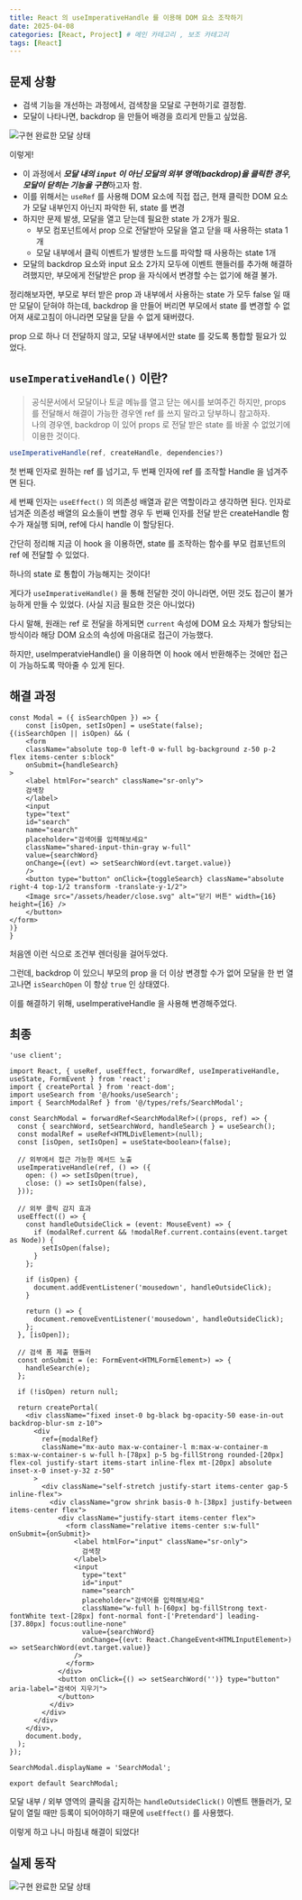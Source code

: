 ```yaml
---
title: React 의 useImperativeHandle 를 이용해 DOM 요소 조작하기
date: 2025-04-08
categories: [React, Project] # 메인 카테고리 , 보조 카테고리
tags: [React]
---
```


## 문제 상황

- 검색 기능을 개선하는 과정에서, 검색창을 모달로 구현하기로 결정함.
- 모달이 나타나면, backdrop 을 만들어 배경을 흐리게 만들고 싶었음.

![구현 완료한 모달 상태](../assets/img/posts/2025-04-08-React-useRef-with-useImperativeHandle.png)

이렇게!

- 이 과정에서 ***모달 내의 `input` 이 아닌 모달의 외부 영역(backdrop)을 클릭한 경우, 모달이 닫히는 기능을 구현***하고자 함.
- 이를 위해서는 `useRef` 를 사용해 DOM 요소에 직접 접근, 현재 클릭한 DOM 요소가 모달 내부인지 아닌지 파악한 뒤, state 를 변경
- 하지만 문제 발생, 모달을 열고 닫는데 필요한 state 가 2개가 필요.
  - 부모 컴포넌트에서 prop 으로 전달받아 모달을 열고 닫을 때 사용하는 stata 1개
  - 모달 내부에서 클릭 이벤트가 발생한 노드를 파악할 때 사용하는 state 1개
- 모달의 backdrop 요소와 input 요소 2가지 모두에 이벤트 핸들러를 추가해 해결하려했지만, 부모에게 전달받은 prop 을 자식에서 변경할 수는 없기에 해결 불가.

정리해보자면, 부모로 부터 받은 prop 과 내부에서 사용하는 state 가 모두 false 일 때만 모달이 닫혀야 하는데, backdrop 을 만들어 버리면 부모에서 state 를 변경할 수 없어져 새로고침이 아니라면 모달을 닫을 수 없게 돼버렸다.

prop 으로 하나 더 전달하지 않고, 모달 내부에서만 state 를 갖도록 통합할 필요가 있었다.

## `useImperativeHandle()` 이란?

> 공식문서에서 모달이나 토글 메뉴를 열고 닫는 에시를 보여주긴 하지만, props 를 전달해서 해결이 가능한 경우엔 ref 를 쓰지 말라고 당부하니 참고하자.  
> 나의 경우엔, backdrop 이 있어 props 로 전달 받은 state 를 바꿀 수 없었기에 이용한 것이다.

```js
useImperativeHandle(ref, createHandle, dependencies?)
```

첫 번째 인자로 원하는 ref 를 넘기고, 두 번째 인자에 ref 를 조작할 Handle 을 넘겨주면 된다.

세 번째 인자는 `useEffect()` 의 의존성 배열과 같은 역할이라고 생각하면 된다.
인자로 넘겨준 의존성 배열의 요소들이 변할 경우 두 번째 인자를 전달 받은 createHandle 함수가 재실행 되며, ref에 다시 handle 이 할당된다.

간단히 정리해 지금 이 hook 을 이용하면, state 를 조작하는 함수를 부모 컴포넌트의 ref 에 전달할 수 있었다.

하나의 state 로 통합이 가능해지는 것이다!

게다가 `useImperativeHandle()` 을 통해 전달한 것이 아니라면, 어떤 것도 접근이 불가능하게 만들 수 있었다. (사실 지금 필요한 것은 아니었다)

다시 말해, 원래는 ref 로 전달을 하게되면 `current` 속성에 DOM 요소 자체가 할당되는 방식이라 해당 DOM 요소의 속성에 마음대로 접근이 가능했다.

하지만, useImperatvieHandle() 을 이용하면 이 hook 에서 반환해주는 것에만 접근이 가능하도록 막아줄 수 있게 된다.

## 해결 과정

```tsx
const Modal = ({ isSearchOpen }) => {
    const [isOpen, setIsOpen] = useState(false);
{(isSearchOpen || isOpen) && (
    <form
    className="absolute top-0 left-0 w-full bg-background z-50 p-2 flex items-center s:block"
    onSubmit={handleSearch}
>
    <label htmlFor="search" className="sr-only">
    검색창
    </label>
    <input
    type="text"
    id="search"
    name="search"
    placeholder="검색어를 입력해보세요"
    className="shared-input-thin-gray w-full"
    value={searchWord}
    onChange={(evt) => setSearchWord(evt.target.value)}
    />
    <button type="button" onClick={toggleSearch} className="absolute right-4 top-1/2 transform -translate-y-1/2">
    <Image src="/assets/header/close.svg" alt="닫기 버튼" width={16} height={16} />
    </button>
</form>
)}
}
```

처음엔 이런 식으로 조건부 렌더링을 걸어두었다.

그런데, backdrop 이 있으니 부모의 prop 을 더 이상 변경할 수가 없어 모달을 한 번 열고나면 `isSearchOpen` 이 항상 `true` 인 상태였다.

이를 해결하기 위해, useImperativeHandle 을 사용해 변경해주었다.

## 최종

```tsx
'use client';

import React, { useRef, useEffect, forwardRef, useImperativeHandle, useState, FormEvent } from 'react';
import { createPortal } from 'react-dom';
import useSearch from '@/hooks/useSearch';
import { SearchModalRef } from '@/types/refs/SearchModal';

const SearchModal = forwardRef<SearchModalRef>((props, ref) => {
  const { searchWord, setSearchWord, handleSearch } = useSearch();
  const modalRef = useRef<HTMLDivElement>(null);
  const [isOpen, setIsOpen] = useState<boolean>(false);

  // 외부에서 접근 가능한 메서드 노출
  useImperativeHandle(ref, () => ({
    open: () => setIsOpen(true),
    close: () => setIsOpen(false),
  }));

  // 외부 클릭 감지 효과
  useEffect(() => {
    const handleOutsideClick = (event: MouseEvent) => {
      if (modalRef.current && !modalRef.current.contains(event.target as Node)) {
        setIsOpen(false);
      }
    };

    if (isOpen) {
      document.addEventListener('mousedown', handleOutsideClick);
    }

    return () => {
      document.removeEventListener('mousedown', handleOutsideClick);
    };
  }, [isOpen]);

  // 검색 폼 제출 핸들러
  const onSubmit = (e: FormEvent<HTMLFormElement>) => {
    handleSearch(e);
  };

  if (!isOpen) return null;

  return createPortal(
    <div className="fixed inset-0 bg-black bg-opacity-50 ease-in-out backdrop-blur-sm z-10">
      <div
        ref={modalRef}
        className="mx-auto max-w-container-l m:max-w-container-m s:max-w-container-s w-full h-[78px] p-5 bg-fillStrong rounded-[20px] flex-col justify-start items-start inline-flex mt-[20px] absolute inset-x-0 inset-y-32 z-50"
      >
        <div className="self-stretch justify-start items-center gap-5 inline-flex">
          <div className="grow shrink basis-0 h-[38px] justify-between items-center flex">
            <div className="justify-start items-center flex">
              <form className="relative items-center s:w-full" onSubmit={onSubmit}>
                <label htmlFor="input" className="sr-only">
                  검색창
                </label>
                <input
                  type="text"
                  id="input"
                  name="search"
                  placeholder="검색어를 입력해보세요"
                  className="w-full h-[60px] bg-fillStrong text-fontWhite text-[28px] font-normal font-['Pretendard'] leading-[37.80px] focus:outline-none"
                  value={searchWord}
                  onChange={(evt: React.ChangeEvent<HTMLInputElement>) => setSearchWord(evt.target.value)}
                />
              </form>
            </div>
            <button onClick={() => setSearchWord('')} type="button" aria-label="검색어 지우기">
            </button>
          </div>
        </div>
      </div>
    </div>,
    document.body,
  );
});

SearchModal.displayName = 'SearchModal';

export default SearchModal;
```

모달 내부 / 외부 영역의 클릭을 감지하는 `handleOutsideClick()` 이벤트 핸들러가, 모달이 열릴 때만 등록이 되어야하기 때문에 `useEffect()` 를 사용했다.

이렇게 하고 나니 마침내 해결이 되었다!

## 실제 동작

![구현 완료한 모달 상태](../assets/img/posts/2025-04-08-React-useRef-with-useImperativeHandle.gif)
